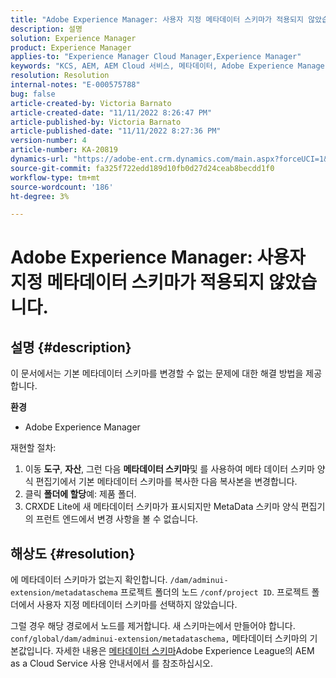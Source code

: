 ```yaml
---
title: "Adobe Experience Manager: 사용자 지정 메타데이터 스키마가 적용되지 않았습니다."
description: 설명
solution: Experience Manager
product: Experience Manager
applies-to: "Experience Manager Cloud Manager,Experience Manager"
keywords: "KCS, AEM, AEM Cloud 서비스, 메타데이터, Adobe Experience Manager"
resolution: Resolution
internal-notes: "E-000575788"
bug: false
article-created-by: Victoria Barnato
article-created-date: "11/11/2022 8:26:47 PM"
article-published-by: Victoria Barnato
article-published-date: "11/11/2022 8:27:36 PM"
version-number: 4
article-number: KA-20819
dynamics-url: "https://adobe-ent.crm.dynamics.com/main.aspx?forceUCI=1&pagetype=entityrecord&etn=knowledgearticle&id=3e3d3526-ff61-ed11-9561-6045bd006793"
source-git-commit: fa325f722edd189d10fb0d27d24ceab8becdd1f0
workflow-type: tm+mt
source-wordcount: '186'
ht-degree: 3%

---
```


# Adobe Experience Manager: 사용자 지정 메타데이터 스키마가 적용되지 않았습니다.

## 설명 {#description}


이 문서에서는 기본 메타데이터 스키마를 변경할 수 없는 문제에 대한 해결 방법을 제공합니다.

<b>환경</b>

- Adobe Experience Manager


재현할 절차:

1. 이동 <b>도구</b>, <b>자산</b>, 그런 다음 <b>메타데이터 스키마</b>및 를 사용하여 메타 데이터 스키마 양식 편집기에서 기본 메타데이터 스키마를 복사한 다음 복사본을 변경합니다.
2. 클릭 <b>폴더에 할당</b>예: 제품 폴더.
3. CRXDE Lite에 새 메타데이터 스키마가 표시되지만 MetaData 스키마 양식 편집기의 프런트 엔드에서 변경 사항을 볼 수 없습니다.



## 해상도 {#resolution}


에 메타데이터 스키마가 없는지 확인합니다. `/dam/adminui-extension/metadataschema` 프로젝트 폴더의 노드 `/conf/project ID`. 프로젝트 폴더에서 사용자 지정 메타데이터 스키마를 선택하지 않았습니다.

그럴 경우 해당 경로에서 노드를 제거합니다. 새 스키마는에서 만들어야 합니다. `conf/global/dam/adminui-extension/metadataschema,` 메타데이터 스키마의 기본값입니다. 자세한 내용은 [메타데이터 스키마](https://experienceleague.adobe.com/docs/experience-manager-cloud-service/content/assets/manage/metadata-schemas.html)Adobe Experience League의 AEM as a Cloud Service 사용 안내서에서 를 참조하십시오.
